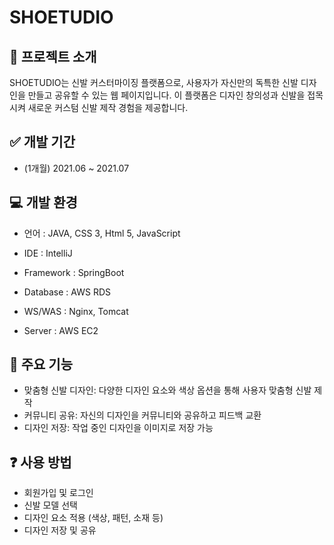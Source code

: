 # SHOETUDIO

## 👟 프로젝트 소개 
SHOETUDIO는 신발 커스터마이징 플랫폼으로, 사용자가 자신만의 독특한 신발 디자인을 만들고 공유할 수 있는 웹 페이지입니다. 이 플랫폼은 디자인 창의성과 신발을 접목시켜 새로운 커스텀 신발 제작 경험을 제공합니다.


## ✅ 개발 기간
- (1개월) 2021.06 ~ 2021.07


## 💻 개발 환경
- 언어 : JAVA, CSS 3, Html 5, JavaScript

- IDE : IntelliJ

- Framework : SpringBoot

- Database : AWS RDS

- WS/WAS : Nginx, Tomcat

- Server : AWS EC2


## 📣 주요 기능
- 맞춤형 신발 디자인: 다양한 디자인 요소와 색상 옵션을 통해 사용자 맞춤형 신발 제작
- 커뮤니티 공유: 자신의 디자인을 커뮤니티와 공유하고 피드백 교환
- 디자인 저장: 작업 중인 디자인을 이미지로 저장 가능


## ❓ 사용 방법
- 회원가입 및 로그인
- 신발 모델 선택
- 디자인 요소 적용 (색상, 패턴, 소재 등)
- 디자인 저장 및 공유
